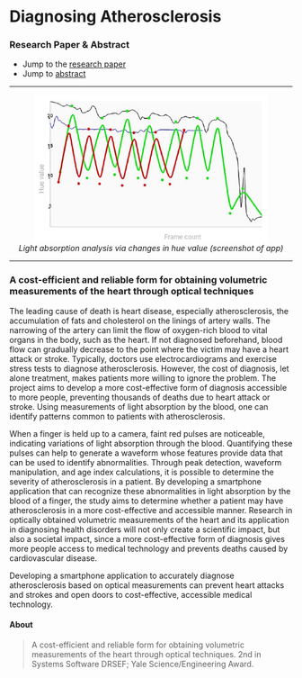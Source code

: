 # Diagnosing Atherosclerosis


### Research Paper & Abstract
* Jump to the [research paper](https://github.com/kaisubr/Photoplethysmogram_API_22/blob/master/RESEARCH%20PAPER.pdf)
* Jump to [abstract](https://github.com/kaisubr/Photoplethysmogram_API_22#a-cost-efficient-and-reliable-form-for-obtaining-volumetric-measurements-of-the-heart-through-optical-techniques)

----------

<p align="center">
  
  <img src="dia.png" width="415px" height="261px" />
  <br/>
  <i>Light absorption analysis via changes in hue value (screenshot of app)</i>
  
</p>

----------

### A cost-efficient and reliable form for obtaining volumetric measurements of the heart through optical techniques

The leading cause of death is heart disease, especially atherosclerosis, the accumulation of fats and cholesterol on the linings of artery walls. The narrowing of the artery can limit the flow of oxygen-rich blood to vital organs in the body, such as the heart. If not diagnosed beforehand, blood flow can gradually decrease to the point where the victim may have a heart attack or stroke. Typically, doctors use electrocardiograms and exercise stress tests to diagnose atherosclerosis. However, the cost of diagnosis, let alone treatment, makes patients more willing to ignore the problem. The project aims to develop a more cost-effective form of diagnosis accessible to more people, preventing thousands of deaths due to heart attack or stroke. Using measurements of light absorption by the blood, one can identify patterns common to patients with atherosclerosis. 

When a finger is held up to a camera, faint red pulses are noticeable, indicating variations of light absorption through the blood. Quantifying these pulses can help to generate a waveform whose features provide data that can be used to identify abnormalities. Through peak detection, waveform manipulation, and age index calculations, it is possible to determine the severity of atherosclerosis in a patient. By developing a smartphone application that can recognize these abnormalities in light absorption by the blood of a finger, the study aims to determine whether a patient may have atherosclerosis in a more cost-effective and accessible manner. Research in optically obtained volumetric measurements of the heart and its application in diagnosing health disorders will not only create a scientific impact, but also a societal impact, since a more cost-effective form of diagnosis gives more people access to medical technology and prevents deaths caused by cardiovascular disease. 

Developing a smartphone application to accurately diagnose atherosclerosis based on optical measurements can prevent heart attacks and strokes and open doors to cost-effective, accessible medical technology.

#### About
> A cost-efficient and reliable form for obtaining volumetric measurements of the heart through optical techniques. 2nd in Systems Software DRSEF; Yale Science/Engineering Award.
